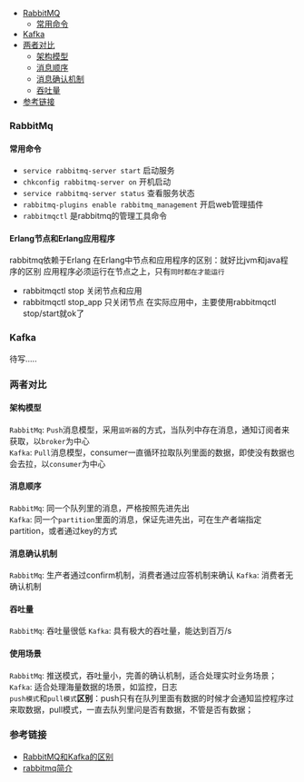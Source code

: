 
- [RabbitMQ](#RabbitMQ)
   - [常用命令](#常用命令)
- [Kafka](#Kafka)
- [两者对比](#两者对比)
    - [架构模型](#架构模型)
    - [消息顺序](#消息顺序)
    - [消息确认机制](#消息确认机制)
    - [吞吐量](#吞吐量)
- [参考链接](#参考链接)  

### RabbitMq
#### 常用命令
- `service rabbitmq-server start` 启动服务
- `chkconfig rabbitmq-server on`  开机启动
- `service rabbitmq-server status` 查看服务状态
- `rabbitmq-plugins enable rabbitmq_management`  开启web管理插件
- `rabbitmqctl` 是rabbitmq的管理工具命令
#### Erlang节点和Erlang应用程序
rabbitmq依赖于Erlang 在Erlang中节点和应用程序的区别：就好比jvm和java程序的区别 应用程序必须运行在节点之上，只有`同时都在才能运行`  
- rabbitmqctl stop 关闭节点和应用
- rabbitmqctl stop_app 只关闭节点
在实际应用中，主要使用rabbitmqctl stop/start就ok了

### Kafka 
待写.....

### 两者对比

#### 架构模型 

`RabbitMq`: `Push`消息模型，采用`监听器`的方式，当队列中存在消息，通知订阅者来获取，以`broker`为中心  
`Kafka`: `Pull`消息模型，consumer一直循环拉取队列里面的数据，即使没有数据也会去拉，以`consumer`为中心
#### 消息顺序
`RabbitMq`: 同一个队列里的消息，严格按照先进先出  
`Kafka`: 同一个`partition`里面的消息，保证先进先出，可在生产者端指定partition，或者通过key的方式

#### 消息确认机制
`RabbitMq`: 生产者通过confirm机制，消费者通过应答机制来确认
`Kafka`: 消费者无确认机制

#### 吞吐量
`RabbitMq`: 吞吐量很低
`Kafka`: 具有极大的吞吐量，能达到百万/s

#### 使用场景
`RabbitMq`: 推送模式，吞吐量小，完善的确认机制，适合处理实时业务场景；  
`Kafka`: 适合处理海量数据的场景，如监控，日志  
`push模式`和`pull模式`**区别**：push只有在队列里面有数据的时候才会通知监控程序过来取数据，pull模式，一直去队列里问是否有数据，不管是否有数据；

### 参考链接
- [RabbitMQ和Kafka的区别](https://www.cnblogs.com/iiwen/p/10195293.html)
- [rabbitmq简介](https://snailclimb.gitee.io/javaguide/#/docs/system-design/data-communication/rabbitmq)










